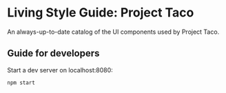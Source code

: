 # Living Style Guide: Project Taco

An always-up-to-date catalog of the UI components used by Project Taco.

## Guide for developers
Start a dev server on localhost:8080:
```
npm start
```
